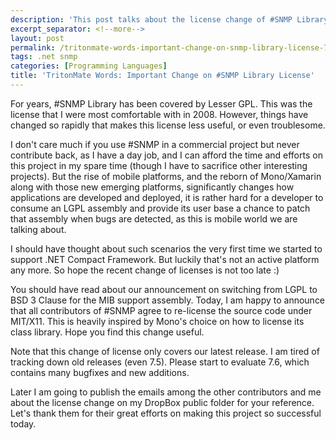 ```yaml
---
description: 'This post talks about the license change of #SNMP Library.'
excerpt_separator: <!--more-->
layout: post
permalink: /tritonmate-words-important-change-on-snmp-library-license-724c3c25e237
tags: .net snmp
categories: [Programming Languages]
title: 'TritonMate Words: Important Change on #SNMP Library License'
---
```

For years, #SNMP Library has been covered by Lesser GPL. This was the license that I were most comfortable with in 2008. However, things have changed so rapidly that makes this license less useful, or even troublesome.
<!--more-->

I don't care much if you use #SNMP in a commercial project but never contribute back, as I have a day job, and I can afford the time and efforts on this project in my spare time (though I have to sacrifice other interesting projects). But the rise of mobile platforms, and the reborn of Mono/Xamarin along with those new emerging platforms, significantly changes how applications are developed and deployed, it is rather hard for a developer to consume an LGPL assembly and provide its user base a chance to patch that assembly when bugs are detected, as this is mobile world we are talking about.

I should have thought about such scenarios the very first time we started to support .NET Compact Framework. But luckily that's not an active platform any more. So hope the recent change of licenses is not too late :)

You should have read about our announcement on switching from LGPL to BSD 3 Clause for the MIB support assembly. Today, I am happy to announce that all contributors of #SNMP agree to re-license the source code under MIT/X11. This is heavily inspired by Mono's choice on how to license its class library. Hope you find this change useful.

Note that this change of license only covers our latest release. I am tired of tracking down old releases (even 7.5). Please start to evaluate 7.6, which contains many bugfixes and new additions.

Later I am going to publish the emails among the other contributors and me about the license change on my DropBox public folder for your reference. Let's thank them for their great efforts on making this project so successful today.
